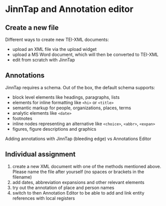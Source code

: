 # JinnTap and Annotation editor


## Create a new file
Different ways to create new TEI-XML documents:
* upload an XML file via the upload widget
* upload a MS Word document, which will then be converted to TEI-XML
* edit from scratch with JinnTap 

## Annotations

JinnTap requires a schema. Out of the box, the default schema supports:
* block level elements like headings, paragraphs, lists 
* elements for inline formatting like `<hi>` or `<title>`
* semantic markup for people, organizations, places, terms
* analytic elements like `<date>`
* footnotes
* inline nodes representing an alternative like `<choice>`, `<abbr>`, `<expan>`
* figures, figure descriptions and graphics

Adding annotations with JinnTap (bleeding edge) vs Annotations Editor

## Individual assignment

1. create a new XML document with one of the methods mentioned above. Please name the file after yourself (no spaces or brackets in the filename)
2. add dates, abbreviation expansions and other relevant elements
3. try out the annotation of place and person names
4. switch to then Annotation Editor to be able to add and link entity references with local registers
